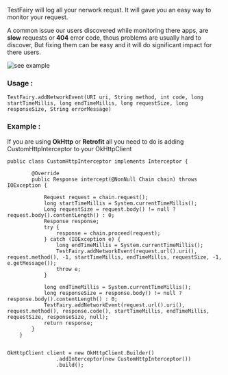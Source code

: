 TestFairy will log all your nerwork requst.
It will gave you an easy way to monitor your request.

A common issue our users discovered while monitoring there apps,
are **slow** requests or **404** error code, thous problems are usually hard to discover,
But fixing them can be easy and it will do significant impact for there users.

![see example](https://raw.githubusercontent.com/testfairy/docs/master/img/app/logHttp.png)


### Usage :
```TestFairy.addNetworkEvent(URI uri, String method, int code, long startTimeMillis, long endTimeMillis, long requestSize, long responseSize, String errorMessage)```

### Example :
If you are using **OkHttp** or **Retrofit** all you need to do is adding CustomHttpInterceptor to your OkHttpClient

```
public class CustomHttpInterceptor implements Interceptor {

		@Override
		public Response intercept(@NonNull Chain chain) throws IOException {

			Request request = chain.request();
			long startTimeMillis = System.currentTimeMillis();
			Long requestSize = request.body() != null ? request.body().contentLength() : 0;
			Response response;
			try {
				response = chain.proceed(request);
			} catch (IOException e) {
				long endTimeMillis = System.currentTimeMillis();
				TestFairy.addNetworkEvent(request.url().uri(), request.method(), -1, startTimeMillis, endTimeMillis, requestSize, -1, e.getMessage());
				throw e;
			}

			long endTimeMillis = System.currentTimeMillis();
			long responseSize = response.body() != null ? response.body().contentLength() : 0;
			TestFairy.addNetworkEvent(request.url().uri(), request.method(), response.code(), startTimeMillis, endTimeMillis, requestSize, responseSize, null);
			return response;
		}
	}


OkHttpClient client = new OkHttpClient.Builder()
				.addInterceptor(new CustomHttpInterceptor())
				.build();
        
```
        
        

